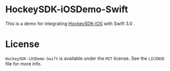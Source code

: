 # HockeySDK-iOSDemo-Swift
This is a demo for integrating [HockeySDK-iOS](https://github.com/bitstadium/HockeySDK-iOS) with Swift 3.0 .
# License
`HockeySDK-iOSDemo-Swift` is available under the `MIT` license. See the `LICENSE` file for more info.

